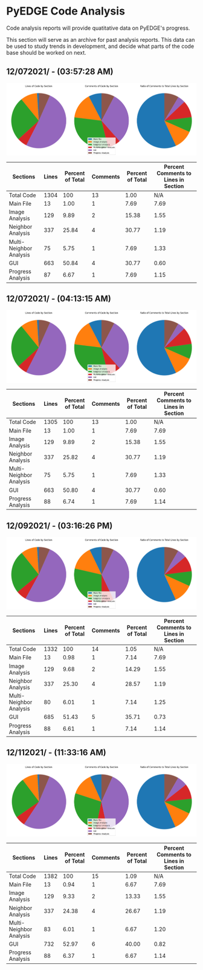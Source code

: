 # PyEDGE Code Analysis
Code analysis reports will provide quatitative data on PyEDGE's progress.

This section will serve as an archive for past analysis reports. This data can be used to study trends in development, and decide what parts of the code base should be worked on next.

## 12/072021/ - (03:57:28 AM)
![Code Sections by Percent of Total Lines](/Code-Analysis/LinesPieChart2021_12_07-03:57:28_AM.png?raw=true)

| Sections | Lines | Percent of Total | Comments | Percent of Total | Percent Comments to Lines in Section |
| ------- | ----- | ---------------- | -------- | ---------------- | ------------------------------------ |
| Total Code | 1304 | 100 | 13 | 1.00 | N/A |
| Main File | 13 | 1.00 | 1 | 7.69 | 7.69 |
| Image Analysis | 129 | 9.89 | 2 | 15.38 | 1.55 |
| Neighbor Analysis | 337 | 25.84 | 4 | 30.77 | 1.19 |
| Multi-Neighbor Analysis | 75 | 5.75 | 1 | 7.69 | 1.33 |
| GUI | 663 | 50.84 | 4 | 30.77 | 0.60 |
| Progress Analysis | 87 | 6.67 | 1 | 7.69 | 1.15 |

## 12/072021/ - (04:13:15 AM)
![Code Sections by Percent of Total Lines](/Code-Analysis/LinesPieChart2021_12_07-04:13:15_AM.png)

| Sections | Lines | Percent of Total | Comments | Percent of Total | Percent Comments to Lines in Section |
| ------- | ----- | ---------------- | -------- | ---------------- | ------------------------------------ |
| Total Code | 1305 | 100 | 13 | 1.00 | N/A |
| Main File | 13 | 1.00 | 1 | 7.69 | 7.69 |
| Image Analysis | 129 | 9.89 | 2 | 15.38 | 1.55 |
| Neighbor Analysis | 337 | 25.82 | 4 | 30.77 | 1.19 |
| Multi-Neighbor Analysis | 75 | 5.75 | 1 | 7.69 | 1.33 |
| GUI | 663 | 50.80 | 4 | 30.77 | 0.60 |
| Progress Analysis | 88 | 6.74 | 1 | 7.69 | 1.14 |

## 12/092021/ - (03:16:26 PM)
![Code Sections by Percent of Total Lines](/Code-Analysis/LinesPieChart2021_12_09-03:16:26_PM.png)

| Sections | Lines | Percent of Total | Comments | Percent of Total | Percent Comments to Lines in Section |
| ------- | ----- | ---------------- | -------- | ---------------- | ------------------------------------ |
| Total Code | 1332 | 100 | 14 | 1.05 | N/A |
| Main File | 13 | 0.98 | 1 | 7.14 | 7.69 |
| Image Analysis | 129 | 9.68 | 2 | 14.29 | 1.55 |
| Neighbor Analysis | 337 | 25.30 | 4 | 28.57 | 1.19 |
| Multi-Neighbor Analysis | 80 | 6.01 | 1 | 7.14 | 1.25 |
| GUI | 685 | 51.43 | 5 | 35.71 | 0.73 |
| Progress Analysis | 88 | 6.61 | 1 | 7.14 | 1.14 |

## 12/112021/ - (11:33:16 AM)
![Code Sections by Percent of Total Lines](/Code-Analysis/LinesPieChart2021_12_11-11:33:16_AM.png)

| Sections | Lines | Percent of Total | Comments | Percent of Total | Percent Comments to Lines in Section |
| ------- | ----- | ---------------- | -------- | ---------------- | ------------------------------------ |
| Total Code | 1382 | 100 | 15 | 1.09 | N/A |
| Main File | 13 | 0.94 | 1 | 6.67 | 7.69 |
| Image Analysis | 129 | 9.33 | 2 | 13.33 | 1.55 |
| Neighbor Analysis | 337 | 24.38 | 4 | 26.67 | 1.19 |
| Multi-Neighbor Analysis | 83 | 6.01 | 1 | 6.67 | 1.20 |
| GUI | 732 | 52.97 | 6 | 40.00 | 0.82 |
| Progress Analysis | 88 | 6.37 | 1 | 6.67 | 1.14 |
